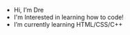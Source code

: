 -  Hi, I’m Dre
-  I'm Interested in learning how to code!
-  I’m currently learning HTML/CSS/C++
  

<!---
DresAlternate/DresAlternate is a ✨ special ✨ repository because its `README.md` (this file) appears on your GitHub profile.
You can click the Preview link to take a look at your changes.
--->
